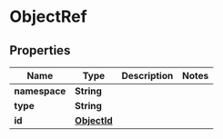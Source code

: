 

# ObjectRef


## Properties

| Name | Type | Description | Notes |
|------------ | ------------- | ------------- | -------------|
|**namespace** | **String** |  |  |
|**type** | **String** |  |  |
|**id** | [**ObjectId**](ObjectId.md) |  |  |



